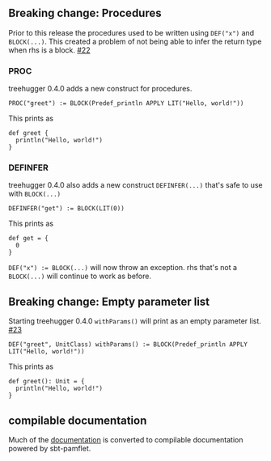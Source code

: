   [22]: https://github.com/eed3si9n/treehugger/issues/22
  [23]: https://github.com/eed3si9n/treehugger/issues/23

## Breaking change: Procedures

Prior to this release the procedures used to be written using
`DEF("x")` and `BLOCK(...)`.
This created a problem  of not being able to infer the
return type when rhs is a block. [#22][22]

### PROC

treehugger 0.4.0 adds a new construct for procedures.

    PROC("greet") := BLOCK(Predef_println APPLY LIT("Hello, world!"))

This prints as

    def greet {
      println("Hello, world!")
    }

### DEFINFER

treehugger 0.4.0 also adds a new construct `DEFINFER(...)`
that's safe to use with `BLOCK(...)`

    DEFINFER("get") := BLOCK(LIT(0))

This prints as

    def get = {
      0
    }

`DEF("x") := BLOCK(...)` will now throw an exception.
rhs that's not a `BLOCK(...)` will continue to work as before.

## Breaking change: Empty parameter list

Starting treehugger 0.4.0 `withParams()` will print as an empty parameter list. [#23][23]

    DEF("greet", UnitClass) withParams() := BLOCK(Predef_println APPLY LIT("Hello, world!"))

This prints as

    def greet(): Unit = {
      println("Hello, world!")
    }

## compilable documentation

Much of the [documentation](http://eed3si9n.com/treehugger/) is converted to
compilable documentation powered by sbt-pamflet.
